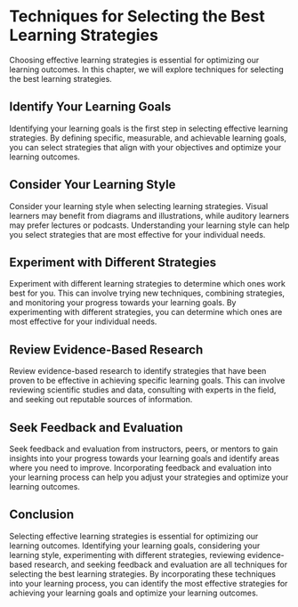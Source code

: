 Techniques for Selecting the Best Learning Strategies
========================================================================================================

Choosing effective learning strategies is essential for optimizing our learning outcomes. In this chapter, we will explore techniques for selecting the best learning strategies.

Identify Your Learning Goals
----------------------------

Identifying your learning goals is the first step in selecting effective learning strategies. By defining specific, measurable, and achievable learning goals, you can select strategies that align with your objectives and optimize your learning outcomes.

Consider Your Learning Style
----------------------------

Consider your learning style when selecting learning strategies. Visual learners may benefit from diagrams and illustrations, while auditory learners may prefer lectures or podcasts. Understanding your learning style can help you select strategies that are most effective for your individual needs.

Experiment with Different Strategies
------------------------------------

Experiment with different learning strategies to determine which ones work best for you. This can involve trying new techniques, combining strategies, and monitoring your progress towards your learning goals. By experimenting with different strategies, you can determine which ones are most effective for your individual needs.

Review Evidence-Based Research
------------------------------

Review evidence-based research to identify strategies that have been proven to be effective in achieving specific learning goals. This can involve reviewing scientific studies and data, consulting with experts in the field, and seeking out reputable sources of information.

Seek Feedback and Evaluation
----------------------------

Seek feedback and evaluation from instructors, peers, or mentors to gain insights into your progress towards your learning goals and identify areas where you need to improve. Incorporating feedback and evaluation into your learning process can help you adjust your strategies and optimize your learning outcomes.

Conclusion
----------

Selecting effective learning strategies is essential for optimizing our learning outcomes. Identifying your learning goals, considering your learning style, experimenting with different strategies, reviewing evidence-based research, and seeking feedback and evaluation are all techniques for selecting the best learning strategies. By incorporating these techniques into your learning process, you can identify the most effective strategies for achieving your learning goals and optimize your learning outcomes.
